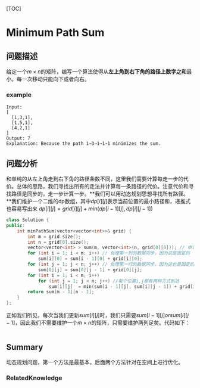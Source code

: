 [TOC]

# Minimum Path Sum

## 问题描述

给定一个$m \times n$的矩阵，编写一个算法使得从**左上角到右下角的路径上数字之和**最小。每一次移动只能向下或者向右。

### example

```
Input:
[
  [1,3,1],
  [1,5,1],
  [4,2,1]
]
Output: 7
Explanation: Because the path 1→3→1→1→1 minimizes the sum.
```

## 问题分析

和单纯的从左上角走到右下角的路径条数不同，这里我们需要计算每走一步的代价。总体的思路，我们寻找出所有的走法并计算每一条路径的代价。注意代价和寻找路径是同步的，走一步计算一步。**我们可以用动态规划思想寻找所有路径。**我们维护一个二维的dp数组，其中$dp[i][j]$表示当前位置的最小路径和，递推式也容易写出来 $dp[i][j] = grid[i][j] + min(dp[i - 1][j],dp[i][j-1])$

```c++
class Solution {
public:
    int minPathSum(vector<vector<int>>& grid) {
        int m = grid.size();
        int n = grid[0].size(); 
        vector<vector<int> > sum(m, vector<int>(n, grid[0][0])); // 申请一个与grid相同维度									//的向量数组，用于保存走到i,j位置的最小代价
        for (int i = 1; i < m; i++)	// 处理第一列的数据同步，因为这是固定的
            sum[i][0] = sum[i - 1][0] + grid[i][0];
        for (int j = 1; j < n; j++)	// 处理第一行的数据同步，因为这也是固定的
            sum[0][j] = sum[0][j - 1] + grid[0][j];
        for (int i = 1; i < m; i++)
            for (int j = 1; j < n; j++) //每个位置i,j都有两种方式到达
                sum[i][j]  = min(sum[i - 1][j], sum[i][j - 1]) + grid[i][j];
        return sum[m - 1][n - 1];
    }
};
```

正如我们所见，每次当我们更新$sum[i][j]$时，我们只需要$sum[i-1][j] or sum[i][j-1]$，因此我们不需要维护一个$m \times n$的矩阵，只需要维护两列足矣。代码如下：

```c++

```

## Summary

动态规划问题，第一个方法是最基本，后面两个方法针对在空间上进行优化。

### RelatedKnowledge

